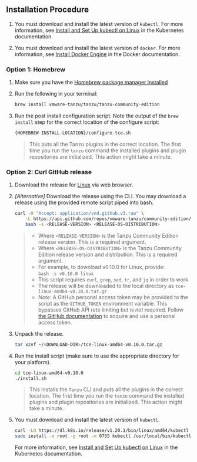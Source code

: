 ## Installation Procedure

1. You must download and install the latest version of `kubectl`. For more information, see [Install and Set Up kubectl on Linux](https://kubernetes.io/docs/tasks/tools/install-kubectl-linux/) in the Kubernetes documentation.

1. You must download and install the latest version of `docker`. For more information, see [Install Docker Engine](https://docs.docker.com/engine/install/) in the Docker documentation.

### Option 1: Homebrew

1. Make sure you have the [Homebrew package manager installed](https://brew.sh/)

1. Run the following in your terminal:

    ```sh
    brew install vmware-tanzu/tanzu/tanzu-community-edition
    ```

1. Run the post install configuration script. Note the output of the `brew install` step for the correct location of the configure script:

    ```sh
    {HOMEBREW-INSTALL-LOCATION}/configure-tce.sh
    ```

    > This puts all the Tanzu plugins in the correct location.
    > The first time you run the `tanzu` command the installed plugins and plugin repositories are initialized. This action might take a minute.

### Option 2: Curl GitHub release

1. Download the release for [Linux](https://github.com/vmware-tanzu/community-edition/releases/download/v0.10.0/tce-linux-amd64-v0.10.0.tar.gz) via web browser.

1. _[Alternative]_ Download the release using the CLI. You may download a release using the provided remote script piped into bash.

    ```sh
    curl -H "Accept: application/vnd.github.v3.raw" \
        -L https://api.github.com/repos/vmware-tanzu/community-edition/contents/hack/get-tce-release.sh | \
        bash -s <RELEASE-VERSION> <RELEASE-OS-DISTRIBUTION>
    ```

    > - Where ``<RELEASE-VERSION>`` is the Tanzu Community Edition release version. This is a required argument.
    > - Where ``<RELEASE-OS-DISTRIBUTION>`` is the Tanzu Community Edition release version and distribution. This is a required argument.
    > - For example, to download v0.10.0 for Linux, provide:  <br>`bash -s v0.10.0 linux`
    > - This script requires `curl`, `grep`, `sed`, `tr`, and `jq` in order to work
    > - The release will be downloaded to the local directory as `tce-linux-amd64-v0.10.0.tar.gz`
    > - *_Note:_* A GitHub personal access token may be provided to the script as the `GITHUB_TOKEN` environment variable. This bypasses GitHub API rate limiting but is _not_ required. Follow [the GitHub documentation](https://docs.github.com/en/github/authenticating-to-github/keeping-your-account-and-data-secure/creating-a-personal-access-token) to acquire and use a personal access token.

1. Unpack the release.

    ```sh
    tar xzvf ~/<DOWNLOAD-DIR>/tce-linux-amd64-v0.10.0.tar.gz
    ```

1. Run the install script (make sure to use the appropriate directory for your platform).

    ```sh
    cd tce-linux-amd64-v0.10.0
    ./install.sh
    ```

    > This installs the `Tanzu` CLI and puts all the plugins in the correct location.
    > The first time you run the `tanzu` command the installed plugins and plugin repositories are initialized. This action might take a minute.

1. You must download and install the latest version of `kubectl`.

    ```sh
    curl -LO https://dl.k8s.io/release/v1.20.1/bin/linux/amd64/kubectl
    sudo install -o root -g root -m 0755 kubectl /usr/local/bin/kubectl
    ```

    For more information, see [Install and Set Up kubectl on Linux](https://kubernetes.io/docs/tasks/tools/install-kubectl-linux/) in the Kubernetes documentation.
